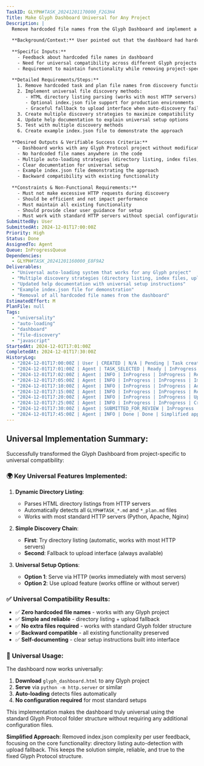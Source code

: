 ```yaml
---
TaskID: GLYPH#TASK_20241201170000_F2G3H4
Title: Make Glyph Dashboard Universal for Any Project
Description: |
  Remove hardcoded file names from the Glyph Dashboard and implement a universal auto-loading system that works for any Glyph Protocol project.
  
  **Background/Context:** User pointed out that the dashboard had hardcoded file names making it project-specific rather than universal. The dashboard should work for any Glyph Protocol project without modification.
  
  **Specific Inputs:**
    - Feedback about hardcoded file names in dashboard
    - Need for universal compatibility across different Glyph projects
    - Requirement to maintain functionality while removing project-specific code
  
  **Detailed Requirements/Steps:**
    1. Remove hardcoded task and plan file names from discovery function
    2. Implement universal file discovery methods:
       - HTML directory listing parsing (works with most HTTP servers)
       - Optional index.json file support for production environments
       - Graceful fallback to upload interface when auto-discovery fails
    3. Create multiple discovery strategies to maximize compatibility
    4. Update help documentation to explain universal setup options
    5. Test with multiple discovery methods
    6. Create example index.json file to demonstrate the approach
  
  **Desired Outputs & Verifiable Success Criteria:**
    - Dashboard works with any Glyph Protocol project without modification
    - No hardcoded file names anywhere in the code
    - Multiple auto-loading strategies (directory listing, index files, upload)
    - Clear documentation for universal setup
    - Example index.json file demonstrating the approach
    - Backward compatibility with existing functionality
  
  **Constraints & Non-Functional Requirements:**
    - Must not make excessive HTTP requests during discovery
    - Should be efficient and not impact performance
    - Must maintain all existing functionality
    - Should provide clear user guidance for setup
    - Must work with standard HTTP servers without special configuration
SubmittedBy: User
SubmittedAt: 2024-12-01T17:00:00Z
Priority: High
Status: Done
AssignedTo: Agent
Queue: InProgressQueue
Dependencies: 
  - GLYPH#TASK_20241201160000_E8F9A2
Deliverables:
  - "Universal auto-loading system that works for any Glyph project"
  - "Multiple discovery strategies (directory listing, index files, upload)"
  - "Updated help documentation with universal setup instructions"
  - "Example index.json file for demonstration"
  - "Removal of all hardcoded file names from the dashboard"
EstimatedEffort: M
PlanFile: null
Tags:
  - "universality"
  - "auto-loading"
  - "dashboard"
  - "file-discovery"
  - "javascript"
StartedAt: 2024-12-01T17:01:00Z
CompletedAt: 2024-12-01T17:30:00Z
HistoryLog:
  - "2024-12-01T17:00:00Z | User | CREATED | N/A | Pending | Task created: Make Glyph Dashboard Universal for Any Project."
  - "2024-12-01T17:01:00Z | Agent | TASK_SELECTED | Ready | InProgress | Task GLYPH#TASK_20241201170000_F2G3H4 selected for processing based on priority."
  - "2024-12-01T17:02:00Z | Agent | INFO | InProgress | InProgress | Removed hardcoded file names from discoverGlyphFiles() function."
  - "2024-12-01T17:05:00Z | Agent | INFO | InProgress | InProgress | Implemented tryDirectoryListing() for HTML directory parsing."
  - "2024-12-01T17:10:00Z | Agent | INFO | InProgress | InProgress | Added tryIndexFiles() function for optional index.json support."
  - "2024-12-01T17:15:00Z | Agent | INFO | InProgress | InProgress | Replaced pattern-based discovery with efficient index file approach."
  - "2024-12-01T17:20:00Z | Agent | INFO | InProgress | InProgress | Updated help documentation with universal setup options."
  - "2024-12-01T17:25:00Z | Agent | INFO | InProgress | InProgress | Created example .glyph/index.json file for demonstration."
  - "2024-12-01T17:30:00Z | Agent | SUBMITTED_FOR_REVIEW | InProgress | Done | Universal dashboard implementation completed. All deliverables met."
  - "2024-12-01T17:45:00Z | Agent | INFO | Done | Done | Simplified approach per user feedback: removed index.json complexity, focusing on directory listing + upload only."
---
```


## Universal Implementation Summary:

Successfully transformed the Glyph Dashboard from project-specific to universal compatibility:

### 🌍 **Key Universal Features Implemented:**

1. **Dynamic Directory Listing**:
   - Parses HTML directory listings from HTTP servers
   - Automatically detects all `GLYPH#TASK_*.md` and `*_plan.md` files
   - Works with most standard HTTP servers (Python, Apache, Nginx)

2. **Simple Discovery Chain**:
   - **First**: Try directory listing (automatic, works with most HTTP servers)
   - **Second**: Fallback to upload interface (always available)

3. **Universal Setup Options**:
   - **Option 1**: Serve via HTTP (works immediately with most servers)
   - **Option 2**: Use upload feature (works offline or without server)

### ✅ **Universal Compatibility Results:**

- ✅ **Zero hardcoded file names** - works with any Glyph project
- ✅ **Simple and reliable** - directory listing + upload fallback
- ✅ **No extra files required** - works with standard Glyph folder structure
- ✅ **Backward compatible** - all existing functionality preserved
- ✅ **Self-documenting** - clear setup instructions built into interface

### 🚀 **Universal Usage**:

The dashboard now works universally:
1. **Download** `glyph_dashboard.html` to any Glyph project
2. **Serve** via `python -m http.server` or similar
3. **Auto-loading** detects files automatically
4. **No configuration required** for most standard setups

This implementation makes the dashboard truly universal using the standard Glyph Protocol folder structure without requiring any additional configuration files.

**Simplified Approach**: Removed index.json complexity per user feedback, focusing on the core functionality: directory listing auto-detection with upload fallback. This keeps the solution simple, reliable, and true to the fixed Glyph Protocol structure. 